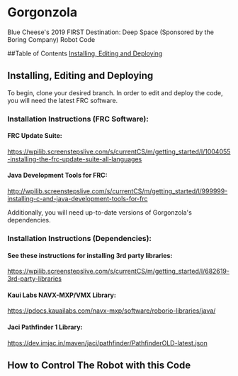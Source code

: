 # Gorgonzola
Blue Cheese's 2019 FIRST Destination: Deep Space (Sponsored by the Boring Company) Robot Code

##Table of Contents
[Installing, Editing and Deploying](#installing,-editing-and-deploying)

## Installing, Editing and Deploying
To begin, clone your desired branch. In order to edit and deploy the code, you will need the latest FRC software.

### Installation Instructions (FRC Software):

#### FRC Update Suite:
https://wpilib.screenstepslive.com/s/currentCS/m/getting_started/l/1004055-installing-the-frc-update-suite-all-languages

#### Java Development Tools for FRC:
http://wpilib.screenstepslive.com/s/currentCS/m/getting_started/l/999999-installing-c-and-java-development-tools-for-frc

Additionally, you will need up-to-date versions of Gorgonzola's dependencies.

### Installation Instructions (Dependencies):

#### See these instructions for installing 3rd party libraries:
https://wpilib.screenstepslive.com/s/currentCS/m/getting_started/l/682619-3rd-party-libraries

#### Kaui Labs NAVX-MXP/VMX Library:
https://pdocs.kauailabs.com/navx-mxp/software/roborio-libraries/java/

#### Jaci Pathfinder 1 Library:
https://dev.imjac.in/maven/jaci/pathfinder/PathfinderOLD-latest.json


## How to Control The Robot with this Code
